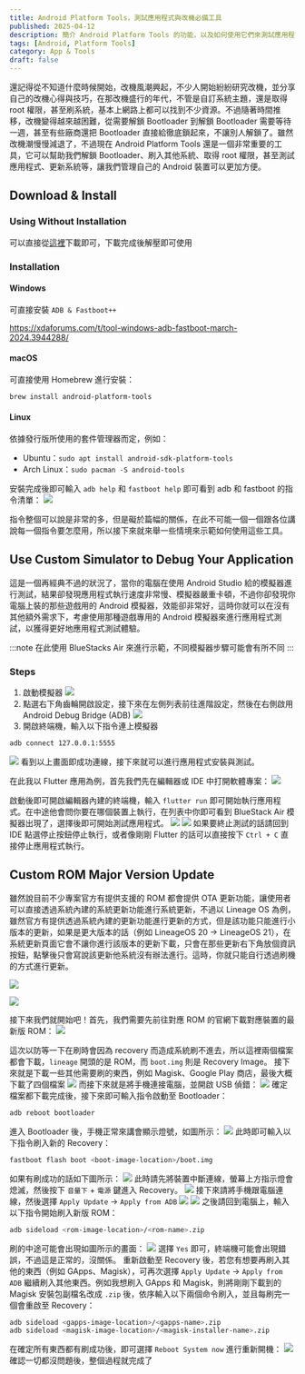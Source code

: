 ```yaml
---
title: Android Platform Tools，測試應用程式與改機必備工具
published: 2025-04-12
description: 簡介 Android Platform Tools 的功能，以及如何使用它們來測試應用程式、更新系統。
tags: [Android, Platform Tools]
category: App & Tools
draft: false
---
```

還記得從不知道什麼時候開始，改機風潮興起，不少人開始紛紛研究改機，並分享自己的改機心得與技巧，在那改機盛行的年代，不管是自訂系統主題，還是取得 root 權限，甚至刷系統，基本上網路上都可以找到不少資源。不過隨著時間推移，改機變得越來越困難，從需要解鎖 Bootloader 到解鎖 Bootloader 需要等待一週，甚至有些廠商還把 Bootloader 直接給徹底鎖起來，不讓別人解鎖了。雖然改機潮慢慢減退了，不過現在 Android Platform Tools 還是一個非常重要的工具，它可以幫助我們解鎖 Bootloader、刷入其他系統、取得 root 權限，甚至測試應用程式、更新系統等，讓我們管理自己的 Android 裝置可以更加方便。
## Download & Install
### Using Without Installation
可以直接從[這裡](https://developer.android.com/tools/releases/platform-tools)下載即可，下載完成後解壓即可使用
### Installation
#### Windows
可直接安裝 `ADB & Fastboot++`

https://xdaforums.com/t/tool-windows-adb-fastboot-march-2024.3944288/

#### macOS
可直接使用 Homebrew 進行安裝：
```bash
brew install android-platform-tools
```
#### Linux
依據發行版所使用的套件管理器而定，例如：
* Ubuntu：`sudo apt install android-sdk-platform-tools`
* Arch Linux：`sudo pacman -S android-tools`

安裝完成後即可輸入 `adb help` 和 `fastboot help` 即可看到 adb 和 fastboot 的指令清單：
![](./commands.png)

指令整個可以說是非常的多，但是礙於篇幅的關係，在此不可能一個一個跟各位講說每一個指令要怎麼用，所以接下來就來舉一些情境來示範如何使用這些工具。

## Use Custom Simulator to Debug Your Application
這是一個再經典不過的狀況了，當你的電腦在使用 Android Studio 給的模擬器進行測試，結果卻發現應用程式執行速度非常慢、模擬器嚴重卡頓，不過你卻發現你電腦上裝的那些遊戲用的 Android 模擬器，效能卻非常好，這時你就可以在沒有其他額外需求下，考慮使用那種遊戲專用的 Android 模擬器來進行應用程式測試，以獲得更好地應用程式測試體驗。

:::note
在此使用 BlueStacks Air 來進行示範，不同模擬器步驟可能會有所不同
:::
### Steps
1. 啟動模擬器
![](./launchsimulator.png)
2. 點選右下角齒輪開啟設定，接下來在左側列表前往進階設定，然後在右側啟用 Android Debug Bridge (ADB)
![](./enabledebug.png)
3. 開啟終端機，輸入以下指令連上模擬器
```bash title="Terminal"
adb connect 127.0.0.1:5555
```
![](./connected.png)
看到以上畫面即成功連線，接下來就可以進行應用程式安裝與測試。

在此我以 Flutter 應用為例，首先我們先在編輯器或 IDE 中打開軟體專案：
![](./openproject.png)

啟動後即可開啟編輯器內建的終端機，輸入 `flutter run` 即可開始執行應用程式。在中途他會問你要在哪個裝置上執行，在列表中你即可看到 BlueStack Air 模擬器出現了，選擇後即可開始測試應用程式。
![](./runapp.png)
![](./appresult.png)
如果要終止測試的話請回到 IDE 點選停止按鈕停止執行，或者像剛剛 Flutter 的話可以直接按下 `Ctrl + C` 直接停止應用程式執行。

## Custom ROM Major Version Update
雖然說目前不少專案官方有提供支援的 ROM 都會提供 OTA 更新功能，讓使用者可以直接透過系統內建的系統更新功能進行系統更新，不過以 Lineage OS 為例，雖然官方有提供透過系統內建的更新功能進行更新的方式，但是該功能只能進行小版本的更新，如果是更大版本的話（例如 LineageOS 20 -> LineageOS 21），在系統更新頁面它會不讓你進行該版本的更新下載，只會在那些更新右下角放個資訊按鈕，點擊後只會寫說該更新他系統沒有辦法進行。這時，你就只能自行透過刷機的方式進行更新。

![](./cannotupdate.png)

![](./cannotupdatedialog.png)

接下來我們就開始吧！首先，我們需要先前往對應 ROM 的官網下載對應裝置的最新版 ROM：
![](./downloadimg.png)

這次以防等一下在刷時會因為 recovery 而造成系統刷不進去，所以這裡兩個檔案都會下載，`lineage` 開頭的是 ROM，而 `boot.img` 則是 Recovery Image。
接下來就是下載一些其他需要刷的東西，例如 Magisk、Google Play 商店，最後大概下載了四個檔案
![](./images.png)
而接下來就是將手機連接電腦，並開啟 USB 偵錯：
![](./usbdebug.png)
確定檔案都下載完成後，接下來即可輸入指令啟動至 Bootloader：
```bash title="Terminal"
adb reboot bootloader
```
進入 Bootloader 後，手機正常來講會顯示燈號，如圖所示：
![](./bootloader.jpg)
此時即可輸入以下指令刷入新的 Recovery：
```bash title="Terminal"
fastboot flash boot <boot-image-location>/boot.img
```
如果有刷成功的話如下圖所示：
![](./bootimg.png)
此時請先將裝置中斷連線，螢幕上方指示燈會熄滅，然後按下 `音量下` + `電源` 鍵進入 Recovery。
![](./recovery.jpeg)
接下來請將手機跟電腦連線，然後選擇 `Apply Update` -> `Apply from ADB`
![](./applyupdate1.jpeg)
![](./applyupdate2.jpeg)
之後請回到電腦上，輸入以下指令開始刷入新版 ROM：
```bash title="Terminal"
adb sideload <rom-image-location>/<rom-name>.zip
```
刷的中途可能會出現如圖所示的畫面：
![](./installadditional.jpeg)
選擇 `Yes` 即可，終端機可能會出現錯誤，不過這是正常的，沒關係。
重新啟動至 Recovery 後，若您有想要再刷入其他的東西（例如 GApps、Magisk），可再次選擇 `Apply Update` -> `Apply from ADB` 繼續刷入其他東西。例如我想刷入 GApps 和 Magisk，則將剛剛下載到的 Magisk 安裝包副檔名改成 `.zip` 後，依序輸入以下兩個命令刷入，並且每刷完一個會重啟至 Recovery：
```bash title="Terminal"
adb sideload <gapps-image-location>/<gapps-name>.zip
adb sideload <magisk-image-location>/<magisk-installer-name>.zip
```
在確定所有東西都有刷成功後，即可選擇 `Reboot System now` 進行重新開機：
![](./reboot.jpeg)
確認一切都沒問題後，整個過程就完成了
